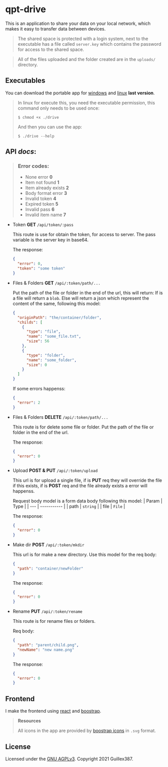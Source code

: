 # qpt-drive

This is an application to share your data on your local network, which makes it easy to transfer data between devices.

> The shared space is protected with a login system, next to the executable has a file called `server.key` which contains the password for access to the shared space.

> All of the files uploaded and the folder created are in the `uploads/` directory.

## Executables

You can download the portable app for [windows](https://github.com/Guillex387/qpt-drive/releases/download/v1.0.1/qpt-drive-win32-x64-v1.0.1.zip) and [linux](https://github.com/Guillex387/qpt-drive/releases/download/v1.0.1/qpt-drive-linux-x64-v1.0.1.zip) **last version**.

> In linux for execute this, you need the executable permission, this command only needs to be used once:
>
> `$ chmod +x ./drive`
>
> And then you can use the app:
>
> `$ ./drive --help`

## API *docs*:

> ### Error codes:
> - None error **0**
> - Item not found **1**
> - Item already exists **2**
> - Body format error **3**
> - Invalid token **4**
> - Expired token **5**
> - Invalid pass **6**
> - Invalid item name **7**

- Token **GET** `/api/token/:pass`

    This route is use for obtain the token, for access to server. The pass variable is the server key in base64.
    
    The response:
    ```json
    {
      "error": 0,
      "token": "some token"
    }
    ```

- Files & Folders **GET** `/api/:token/path/...`

    Put the path of the file or folder in the end of the url, this will return:
    If is a file will return a `blob`.
    Else will return a json which represent the content of the same, following this model:
    ```json
    {
      "originPath": "the/container/folder",
      "childs": [
        {
          "type": "file",
          "name": "some_file.txt",
          "size": 56
        },
        {
          "type": "folder",
          "name": "some_folder",
          "size": 0
        }
      ]
    }
    ```
    If some errors happenss:
    ```json
    {
      "error": 2
    }
    ```

- Files & Folders **DELETE** `/api/:token/path/...`

    This route is for delete some file or folder. Put the path of the file or folder in the end of the url.

    The response:
    ```json
    {
      "error": 0
    }
    ```

- Upload **POST & PUT** `/api/:token/upload`

    This url is for upload a single file, if is **PUT** req they will override the file if this exists, if is **POST** req and the file already exists a error will happenss.

    Request body model is a form data body following this model:
    | Param | Type |
    | --- | ----------- |
    | path | `string` |
    | file | `File` |

    The response:
    ```json
    {
      "error": 0
    }
    ```

- Make dir **POST** `/api/:token/mkdir`

    This url is for make a new directory.
    Use this model for the req body:
    ```json
    {
      "path": "container/newFolder"
    }
    ```
    The response:
    ```json
    {
      "error": 0
    }
    ```

- Rename **PUT** `/api/:token/rename`

    This route is for rename files or folders.

    Req body:
    ```json
    {
      "path": "parent/child.png",
      "newName": "new name.png"
    }
    ```
    The response:
    ```json
    {
      "error": 0
    }
    ```

## Frontend

I make the frontend using [react](https://reactjs.org) and [boostrap](https://getbootstrap.com).

> **Resources**
>
> All icons in the app are provided by [boostrap icons](https://icons.getbootstrap.com) in `.svg` format.


## License

Licensed under the [GNU AGPLv3](https://github.com/Guillex387/qpt-drive/blob/master/LICENSE). Copyright 2021 Guillex387.